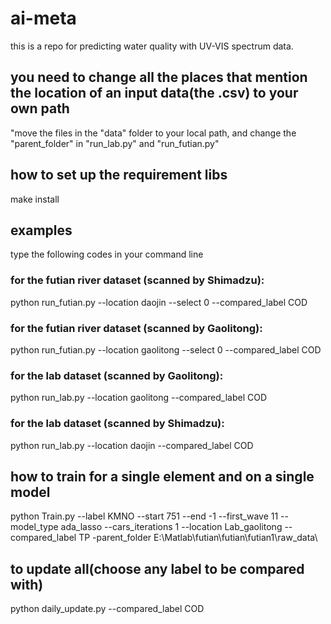 # ai-meta
this is a repo for predicting water quality with UV-VIS spectrum data.

## you need to change all the places that mention the location of an input data(the .csv) to your own path
"move the files in the "data" folder to your local path, and change the "parent_folder" in "run_lab.py" and "run_futian.py"
## how to set up the requirement libs
make install

## examples
type the following codes in your command line

### for the futian river dataset (scanned by Shimadzu):
python run_futian.py --location daojin --select 0 --compared_label COD

### for the futian river dataset (scanned by Gaolitong):
python run_futian.py --location gaolitong --select 0 --compared_label COD

### for the lab dataset (scanned by Gaolitong):
python run_lab.py --location gaolitong --compared_label COD

### for the lab dataset (scanned by Shimadzu):
python run_lab.py --location daojin --compared_label COD

## how to train for a single element and on a single model
python Train.py --label KMNO --start 751 --end -1 --first_wave 11 --model_type ada_lasso --cars_iterations 1 --location Lab_gaolitong --compared_label TP -parent_folder E:\Matlab\futian\futian\futian1\raw_data\

## to update all(choose any label to be compared with)
python daily_update.py --compared_label COD

